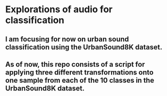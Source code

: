 # Explorations of audio for classification 
## I am focusing for now on urban sound classification using the UrbanSound8K dataset.
## As of now, this repo consists of a script for applying three different transformations onto one sample from each of the 10 classes in the UrbanSound8K dataset. 
